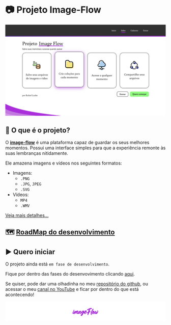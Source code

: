 # 📷 Projeto **Image-Flow**

[![Página Principal do site](https://raw.githubusercontent.com/laube-developer/image-flow/main/example_images/1_Home.png)](https://image-flow.vercel.app)

## 🤔 O que é o projeto?
O **[image-flow](https://image-flow.vercel.app/)** é uma plataforma capaz de guardar os seus melhores momentos. Possui uma interface simples para que a experiência remonte às suas lembranças nitidamente.

Ele amazena imagens e vídeos nos seguintes formatos:
- Imagens: 
  - `.PNG`
  - `.JPG`, `JPEG`
  - `.SVG`
- Vídeos:
  - `MP4`
  - `.WMV`

[Veja mais detalhes...](/about/THE_IMAGE_FLOW.md)

## 🗺 [RoadMap do desenvolvimento](/about/DEV.md)

## ▶️ Quero iniciar
O projeto ainda está ``em fase de desenvolvimento``.

Fique por dentro das fases do desenvovimento clicando [aqui](/about/DEV.md).

Se quiser, pode dar uma olhadinha no meu [repositório do github](https://github.com/laube-developer/image-flow), ou acessar o meu [canal no YouTube](https://www.youtube.com/channel/UCcAl972zOv_A19vJL2YhyMg) e ficar por dentro do que está acontecendo!

![Banner do Image-Flow](https://raw.githubusercontent.com/laube-developer/image-flow/main/example_images/2_Banner.jpg)

